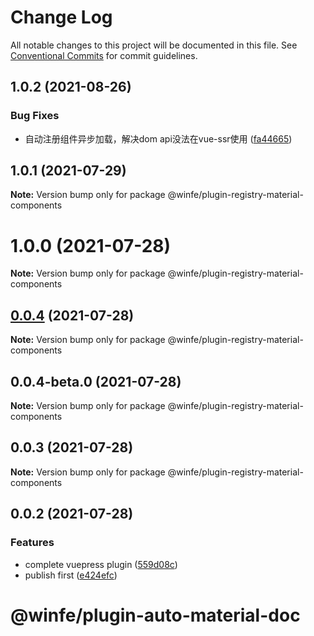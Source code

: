 # Change Log

All notable changes to this project will be documented in this file.
See [Conventional Commits](https://conventionalcommits.org) for commit guidelines.

## 1.0.2 (2021-08-26)


### Bug Fixes

* 自动注册组件异步加载，解决dom api没法在vue-ssr使用 ([fa44665](https://github.com/cool-fe/winex-cli/commit/fa446650b8f03a4d55e33d6f64160a9d04f087d2))





## 1.0.1 (2021-07-29)

**Note:** Version bump only for package @winfe/plugin-registry-material-components





# 1.0.0 (2021-07-28)

**Note:** Version bump only for package @winfe/plugin-registry-material-components





## [0.0.4](https://github.com/cool-fe/winex-cli/compare/@winfe/plugin-registry-material-components@0.0.4-beta.0...@winfe/plugin-registry-material-components@0.0.4) (2021-07-28)

**Note:** Version bump only for package @winfe/plugin-registry-material-components





## 0.0.4-beta.0 (2021-07-28)

**Note:** Version bump only for package @winfe/plugin-registry-material-components





## 0.0.3 (2021-07-28)

**Note:** Version bump only for package @winfe/plugin-registry-material-components





## 0.0.2 (2021-07-28)


### Features

* complete vuepress plugin ([559d08c](https://github.com/cool-fe/winex-cli/commit/559d08ce4acaf33fb45644489e649c046e511ec1))
* publish first ([e424efc](https://github.com/cool-fe/winex-cli/commit/e424efcc463b73df47f0279e06c91c0ca3614ab4))





# @winfe/plugin-auto-material-doc
